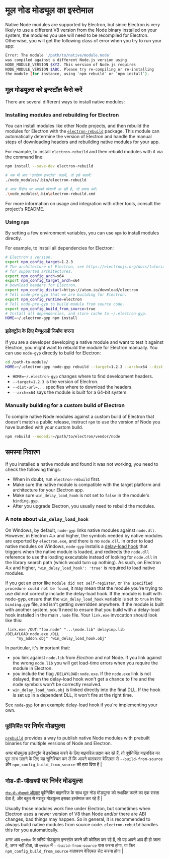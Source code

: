 # मूल नोड मोड्यूल का इस्तेमाल

Native Node modules are supported by Electron, but since Electron is very likely to use a different V8 version from the Node binary installed on your system, the modules you use will need to be recompiled for Electron. Otherwise, you will get the following class of error when you try to run your app:

```sh
Error: The module '/path/to/native/module.node'
was compiled against a different Node.js version using
NODE_MODULE_VERSION $XYZ. This version of Node.js requires
NODE_MODULE_VERSION $ABC. Please try re-compiling or re-installing
the module (for instance, using `npm rebuild` or `npm install`).
```

## मूल मोडयुल्स को इन्स्टॉल कैसे करें

There are several different ways to install native modules:

### Installing modules and rebuilding for Electron

You can install modules like other Node projects, and then rebuild the modules for Electron with the [`electron-rebuild`](https://github.com/electron/electron-rebuild) package. This module can automatically determine the version of Electron and handle the manual steps of downloading headers and rebuilding native modules for your app.

For example, to install `electron-rebuild` and then rebuild modules with it via the command line:

```sh
npm install --save-dev electron-rebuild

# जब भी आप "एनपीएम इन्स्टॉल" चलायें, तो इसे चलायें:
./node_modules/.bin/electron-rebuild

# अगर विंडोज पर आपको परेशानी आ रही है, तो प्रयास करें:
.\node_modules\.bin\electron-rebuild.cmd
```

For more information on usage and integration with other tools, consult the project's README.

### Using `npm`

By setting a few environment variables, you can use `npm` to install modules directly.

For example, to install all dependencies for Electron:

```sh
# Electron's version.
export npm_config_target=1.2.3
# The architecture of Electron, see https://electronjs.org/docs/tutorial/support#supported-platforms
# for supported architectures.
export npm_config_arch=x64
export npm_config_target_arch=x64
# Download headers for Electron.
export npm_config_disturl=https://atom.io/download/electron
# Tell node-pre-gyp that we are building for Electron.
export npm_config_runtime=electron
# Tell node-pre-gyp to build module from source code.
export npm_config_build_from_source=true
# Install all dependencies, and store cache to ~/.electron-gyp.
HOME=~/.electron-gyp npm install
```

### इलेक्ट्रॉन के लिए मैन्युअली निर्माण करना

If you are a developer developing a native module and want to test it against Electron, you might want to rebuild the module for Electron manually. You can use `node-gyp` directly to build for Electron:

```sh
cd /path-to-module/
HOME=~/.electron-gyp node-gyp rebuild --target=1.2.3 --arch=x64 --dist-url=https://atom.io/download/electron
```

- `HOME=~/.electron-gyp` changes where to find development headers.
- `--target=1.2.3` is the version of Electron.
- `--dist-url=...` specifies where to download the headers.
- `--arch=x64` says the module is built for a 64-bit system.

### Manually building for a custom build of Electron

To compile native Node modules against a custom build of Electron that doesn't match a public release, instruct `npm` to use the version of Node you have bundled with your custom build.

```sh
npm rebuild --nodedir=/path/to/electron/vendor/node
```

## समस्या निवारण

If you installed a native module and found it was not working, you need to check the following things:

- When in doubt, run `electron-rebuild` first.
- Make sure the native module is compatible with the target platform and architecture for your Electron app.
- Make sure `win_delay_load_hook` is not set to `false` in the module's `binding.gyp`.
- After you upgrade Electron, you usually need to rebuild the modules.

### A note about `win_delay_load_hook`

On Windows, by default, `node-gyp` links native modules against `node.dll`. However, in Electron 4.x and higher, the symbols needed by native modules are exported by `electron.exe`, and there is no `node.dll`. In order to load native modules on Windows, `node-gyp` installs a [delay-load hook](https://msdn.microsoft.com/en-us/library/z9h1h6ty.aspx) that triggers when the native module is loaded, and redirects the `node.dll` reference to use the loading executable instead of looking for `node.dll` in the library search path (which would turn up nothing). As such, on Electron 4.x and higher, `'win_delay_load_hook': 'true'` is required to load native modules.

If you get an error like `Module did not self-register`, or `The specified
procedure could not be found`, it may mean that the module you're trying to use did not correctly include the delay-load hook. If the module is built with node-gyp, ensure that the `win_delay_load_hook` variable is set to `true` in the `binding.gyp` file, and isn't getting overridden anywhere. If the module is built with another system, you'll need to ensure that you build with a delay-load hook installed in the main `.node` file. Your `link.exe` invocation should look like this:

```text
 link.exe /OUT:"foo.node" "...\node.lib" delayimp.lib /DELAYLOAD:node.exe /DLL
     "my_addon.obj" "win_delay_load_hook.obj"
```

In particular, it's important that:

- you link against `node.lib` from *Electron* and not Node. If you link against the wrong `node.lib` you will get load-time errors when you require the module in Electron.
- you include the flag `/DELAYLOAD:node.exe`. If the `node.exe` link is not delayed, then the delay-load hook won't get a chance to fire and the node symbols won't be correctly resolved.
- `win_delay_load_hook.obj` is linked directly into the final DLL. If the hook is set up in a dependent DLL, it won't fire at the right time.

See [`node-gyp`](https://github.com/nodejs/node-gyp/blob/e2401e1395bef1d3c8acec268b42dc5fb71c4a38/src/win_delay_load_hook.cc) for an example delay-load hook if you're implementing your own.

## `पूर्वनिर्मित` पर निर्भर मोडयुल्स

[`prebuild`](https://github.com/prebuild/prebuild) provides a way to publish native Node modules with prebuilt binaries for multiple versions of Node and Electron.

अगर मोडयुल्स इलेक्ट्रॉन में इस्तेमाल करने के लिए बाइनरिज़ प्रदान कर रहे हैं, तो पूर्वनिर्मित बाइनरिज़ का पूरा लाभ उठाने के लिए यह सुनिश्चित कर लें कि आपने वातावरण वेरिएबल से `--build-from-source` और `npm_config_build_from_source` को हटा दिया है |

## `नोड-प्री-जीवायपी` पर निर्भर मोडयुल्स

[`नोड-प्री-जीवायपी` औज़ार](https://github.com/mapbox/node-pre-gyp) पूर्वनिर्मित बाइनरिज़ के साथ मूल नोड मोडयुल्स को स्थापित करने का एक रास्ता देता है, और बहुत से मशहूर मोडयुल्स इसका इस्तेमाल कर रहे हैं |

Usually those modules work fine under Electron, but sometimes when Electron uses a newer version of V8 than Node and/or there are ABI changes, bad things may happen. So in general, it is recommended to always build native modules from source code. `electron-rebuild` handles this for you automatically.

अगर आप `एनपीएम` के ज़रिये मोडयुल्स इन्स्टॉल करने की कोशिश कर रहे हैं, तो यह अपने आप ही हो जाता है, अगर नहीं होता, तो `एनपीएम` में `--build-from-source` पास करना होगा, या फिर `npm_config_build_from_source` वातावरण वेरिएबल सेट करना होगा |